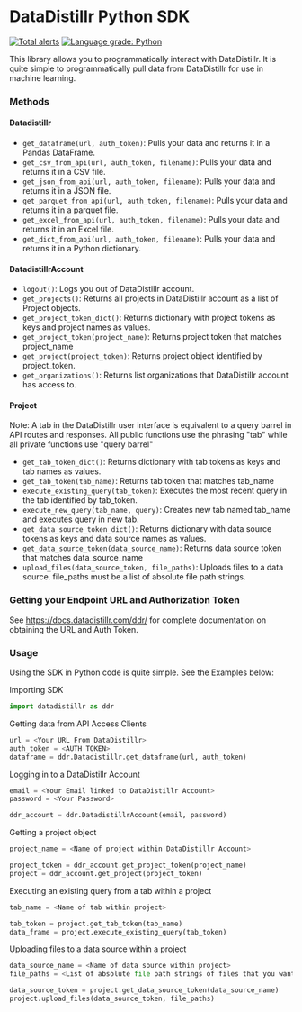 # DataDistillr Python SDK

[![Total alerts](https://img.shields.io/lgtm/alerts/g/datadistillr/datadistillr-python-sdk.svg?logo=lgtm&logoWidth=18)](https://lgtm.com/projects/g/datadistillr/datadistillr-python-sdk/alerts/)
[![Language grade: Python](https://img.shields.io/lgtm/grade/python/g/datadistillr/datadistillr-python-sdk.svg?logo=lgtm&logoWidth=18)](https://lgtm.com/projects/g/datadistillr/datadistillr-python-sdk/context:python)

This library allows you to programmatically interact with DataDistillr.  It is quite simple to programmatically pull data 
from DataDistillr for use in machine learning. 

### Methods
#### Datadistillr
* `get_dataframe(url, auth_token)`: Pulls your data and returns it in a Pandas DataFrame.
* `get_csv_from_api(url, auth_token, filename)`:  Pulls your data and returns it in a CSV file.
* `get_json_from_api(url, auth_token, filename)`:  Pulls your data and returns it in a JSON file.
* `get_parquet_from_api(url, auth_token, filename)`:  Pulls your data and returns it in a parquet file.
* `get_excel_from_api(url, auth_token, filename)`:  Pulls your data and returns it in an Excel file.
* `get_dict_from_api(url, auth_token, filename)`:  Pulls your data and returns it in a Python dictionary.

#### DatadistillrAccount
* `logout()`:  Logs you out of DataDistillr account.
* `get_projects()`:  Returns all projects in DataDistillr account as a list of Project objects.
* `get_project_token_dict()`: Returns dictionary with project tokens as keys and project names as values.
* `get_project_token(project_name)`: Returns project token that matches project_name
* `get_project(project_token)`:  Returns project object identified by project_token.
* `get_organizations()`:  Returns list organizations that DataDistillr account has access to.

#### Project
Note: A tab in the DataDistillr user interface is equivalent to a query barrel in API routes and responses. All public functions use the phrasing "tab" while all private functions use "query barrel"
* `get_tab_token_dict()`: Returns dictionary with tab tokens as keys and tab names as values.
* `get_tab_token(tab_name)`: Returns tab token that matches tab_name
* `execute_existing_query(tab_token)`: Executes the most recent query in the tab identified by tab_token.
* `execute_new_query(tab_name, query)`: Creates new tab named tab_name and executes query in new tab.
* `get_data_source_token_dict()`: Returns dictionary with data source tokens as keys and data source names as values.
* `get_data_source_token(data_source_name)`: Returns data source token that matches data_source_name
* `upload_files(data_source_token, file_paths)`: Uploads files to a data source. file_paths must be a list of absolute file path strings.


### Getting your Endpoint URL and Authorization Token
See https://docs.datadistillr.com/ddr/ for complete documentation on obtaining the URL and Auth Token.

### Usage 
Using the SDK in Python code is quite simple.  See the Examples below:

Importing SDK
```python
import datadistillr as ddr
```

Getting data from API Access Clients
```python
url = <Your URL From DataDistillr>
auth_token = <AUTH TOKEN>
dataframe = ddr.Datadistillr.get_dataframe(url, auth_token)
```


Logging in to a DataDistillr Account
```python
email = <Your Email linked to DataDistillr Account>
password = <Your Password>

ddr_account = ddr.DatadistillrAccount(email, password)
```

Getting a project object 
```python
project_name = <Name of project within DataDistillr Account>

project_token = ddr_account.get_project_token(project_name)
project = ddr_account.get_project(project_token)
```

Executing an existing query from a tab within a project
```python
tab_name = <Name of tab within project>

tab_token = project.get_tab_token(tab_name)
data_frame = project.execute_existing_query(tab_token)
```

Uploading files to a data source within a project
```python
data_source_name = <Name of data source within project>
file_paths = <List of absolute file path strings of files that you want to upload>

data_source_token = project.get_data_source_token(data_source_name)
project.upload_files(data_source_token, file_paths)
```